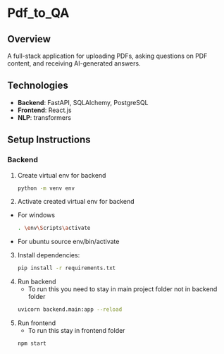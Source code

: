 # Pdf_to_QA

## Overview
A full-stack application for uploading PDFs, asking questions on PDF content, and receiving AI-generated answers.

## Technologies
- **Backend**: FastAPI, SQLAlchemy, PostgreSQL
- **Frontend**: React.js
- **NLP**: transformers

## Setup Instructions

### Backend
1. Create virtual env for backend
    ```bash
    python -m venv env

2. Activate created virtual env for backend
- For windows
    ```bash
    . \env\Scripts\activate

- For ubuntu
    source env/bin/activate

3. Install dependencies:
   ```bash
   pip install -r requirements.txt

4. Run backend
    - To run this you need to stay in main project folder not in backend folder
    ```bash
    uvicorn backend.main:app --reload

5. Run frontend
    - To run this stay in frontend folder
    ```bash
    npm start
